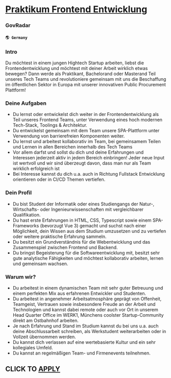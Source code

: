 # [Praktikum Frontend Entwicklung](https://www.remotewlb.com/apply/praktikum-frontend-entwicklung)  
### GovRadar  
#### `🌎 Germany`  

### Intro

Du möchtest in einem jungen Hightech Startup arbeiten, liebst die Frontendentwicklung und möchtest mit deiner Arbeit wirklich etwas bewegen? Dann werde als Praktikant, Bachelorand oder Masterand Teil unseres Tech Teams und revolutioniere gemeinsam mit uns die Beschaffung im öffentlichen Sektor in Europa mit unserer innovativen Public Procurement Plattform!

### Deine Aufgaben

  * Du lernst oder entwickelst dich weiter in der Frontendentwicklung als Teil unseres Frontend Teams, unter Verwendung eines hoch modernen Tech-Stack, Toolings & Architektur.
  * Du entwickelst gemeinsam mit dem Team unsere SPA-Plattform unter Verwendung von barrierefreien Komponenten weiter.
  * Du lernst und arbeitest kollaborativ im Team, bei gemeinsamem Teilen und Lernen in allen Bereichen innerhalb des Tech Teams
  * Vor allem darfst und sollst du dich und deine Erfahrungen und Interessen jederzeit aktiv in jedem Bereich einbringen! Jeder neue Input ist wertvoll und wir sind überzeugt davon, dass man nur als Team wirklich erfolgreich ist
  * Bei Interesse kannst du dich u.a. auch in Richtung Fullstack Entwicklung orientieren oder in CI/CD Themen vertiefen.

### Dein Profil

  * Du bist Student der Informatik oder eines Studiengangs der Natur-, Wirtschafts- oder Ingenieurwissenschaften mit vergleichbarer Qualifikation.
  * Du hast erste Erfahrungen in HTML, CSS, Typescript sowie einem SPA-Frameworks (bevorzugt Vue 3) gemacht und suchst nach einer Möglichkeit, dein Wissen aus dem Studium umzusetzen und zu vertiefen oder weitere praktische Erfahrung sammeln.
  * Du besitzt ein Grundverständnis für die Webentwicklung und das Zusammenspiel zwischen Frontend und Backend.
  * Du bringst Begeisterung für die Softwareentwicklung mit, besitzt sehr gute analytische Fähigkeiten und möchtest kollaborativ arbeiten, lernen und gemeinsam wachsen.

### Warum wir?

  * Du arbeitest in einem dynamischen Team mit sehr guter Betreuung und einem perfekten Mix aus erfahrenen Entwickler und Studenten.
  * Du arbeitest in angenehmer Arbeitsatmosphäre geprägt von Offenheit, Teamgeist, Vertrauen sowie insbesondere Freude an der Arbeit und Technologien und kannst dabei remote oder auch vor Ort in unserem Head Quarter Office im WERK1, Münchens coolster Startup-Community direkt am Ostbahnhof arbeiten.
  * Je nach Erfahrung und Stand im Studium kannst du bei uns u.a. auch deine Abschlussarbeit schreiben, als Werkstudent weiterarbeiten oder in Vollzeit übernommen werden.
  * Du kannst dich verlassen auf eine wertebasierte Kultur und ein sehr kollegiales Umfeld.
  * Du kannst an regelmäßigen Team- und Firmenevents teilnehmen.

  
## CLICK TO [APPLY](https://www.remotewlb.com/apply/praktikum-frontend-entwicklung)

